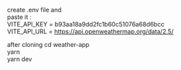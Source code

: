 create .env file and <br/>
paste it : <br/>
VITE_API_KEY = b93aa18a9dd2fc1b60c51076a68d6bcc <br/>
VITE_API_URL = https://api.openweathermap.org/data/2.5/

after cloning cd weather-app <br/>
yarn <br/>
yarn dev

